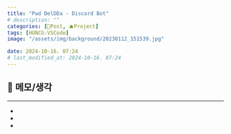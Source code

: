 ```yaml
---
title: "Pwd DelDDa - Discord Bot"
# description: ""
categories: [📀Post, 🫐Project]
tags: [HUNCG-VSCode]
image: "/assets/img/background/20230112_151539.jpg"

date: 2024-10-16. 07:24
# last_modified_at: 2024-10-16. 07:24
---
```


## 📀 메모/생각

---

- [](https://namu.wiki/w/VA-11%20HALL-A:%20Cyberpunk%20Bartender%20Action#s-3.1)
- [](https://discord.com/developers/applications)
- [](https://docs.discordnet.dev/guides/getting_started/terminology.html)

